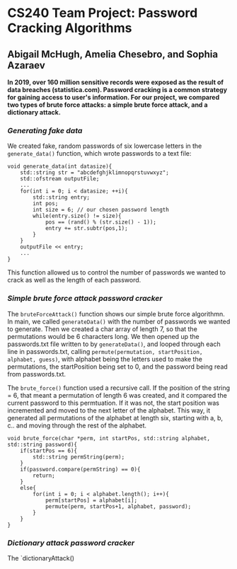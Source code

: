 # CS240 Team Project: Password Cracking Algorithms
## Abigail McHugh, Amelia Chesebro, and Sophia Azaraev

**In 2019, over 160 million sensitive records were exposed as the result of data breaches (statistica.com). Password cracking is a common strategy for gaining access to user's information.
For our project, we compared two types of brute force attacks: a simple brute force attack, and a
dictionary attack.**

### _Generating fake data_
We created fake, random passwords of six lowercase letters in the `generate_data()` function, which wrote passwords to a text file:

	void generate_data(int datasize){
		std::string str = "abcdefghjklimnopqrstuvwxyz";
		std::ofstream outputFile;
		...
		for(int i = 0; i < datasize; ++i){
			std::string entry;
			int pos;
			int size = 6; // our chosen password length
			while(entry.size() != size){
				pos == (rand() % (str.size() - 1));
				entry += str.subtr(pos,1);
			}
		}
		outputFile << entry;
		...
	}

This function allowed us to control the number of passwords we wanted to crack as well as the length of each password.

### _Simple brute force attack password cracker_
The `bruteForceAttack()` function shows our simple brute force algorithmn. In main, we called `generateData()` with the number of passwords we wanted to generate. Then we created a char array of length 7, so that the permutations would be 6 characters long. We then opened up the passwords.txt file written to by `generateData()`, and looped through each line in passwords.txt, calling `permute(permutation, startPosition, alphabet, guess)`, with alphabet being the letters used to make the permutations, the startPosition being set to 0, and the password being read from passwords.txt.

The `brute_force()` function used a recursive call. If the position of the string = 6, that meant a permutation of length 6 was created, and it compared the current password to this permtuation. If it was not, the start position was incremented and moved to the next letter of the alphabet. This way, it generated all permutations of the alphabet at length six, starting with a, b, c.. and moving through the rest of the alphabet.

	void brute_force(char *perm, int startPos, std::string alphabet, std::string password){
		if(startPos == 6){
			std::string permString(perm);
		}
		if(password.compare(permString) == 0){
			return;
		}
		else{
			for(int i = 0; i < alphabet.length(); i++){
				perm[startPos] = alphabet[i];
				permute(perm, startPos+1, alphabet, password);
			}
		}
	}

### _Dictionary attack password cracker_
The `dictionaryAttack()

